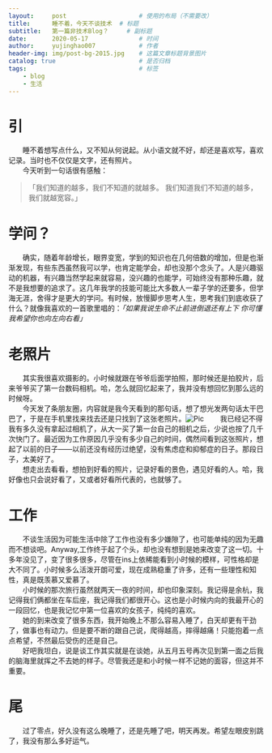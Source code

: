 ```yaml
---
layout:     post   				    # 使用的布局（不需要改）
title:      睡不着，今天不谈技术	# 标题 
subtitle:   第一篇非技术Blog？		# 副标题
date:       2020-05-17 				# 时间
author:     yujinghao007 			# 作者
header-img: img/post-bg-2015.jpg 	# 这篇文章标题背景图片
catalog: true 						# 是否归档
tags:								# 标签
    - blog
    - 生活
---
```


# 引
&emsp;&emsp;睡不着想写点什么，又不知从何说起。从小语文就不好，却还是喜欢写，喜欢记录。当时也不仅仅是文字，还有照片。  
&emsp;&emsp;今天听到一句话很有感触：
> 「我们知道的越多，我们不知道的就越多。
我们知道我们不知道的越多，我们就越宽容。」  

# 学问？ #
&emsp;&emsp;确实，随着年龄增长，眼界变宽，学到的知识也在几何倍数的增加，但是也渐渐发现，有些东西虽然我可以学，也肯定能学会，却也没那个念头了。人是兴趣驱动的机器，有兴趣当然学起来就容易，没兴趣的也能学，可始终没有那种乐趣，就不是我想要的追求了。这几年我学的技能可能比大多数人一辈子学的还要多，但学海无涯，舍得才是更大的学问。有时候，放慢脚步思考人生，思考我们到底收获了什么？就像我喜欢的一首歌里唱的：*「如果我说生命不止前进倒退还有上下 你可懂我希望你也向左向右看」*  
# 老照片 #
&emsp;&emsp;其实我很喜欢摄影的。小时候就跟在爷爷后面学拍照，那时候还是拍胶片，后来爷爷买了第一台数码相机。哈，怎么就回忆起来了，我并没有想回忆到那么远的时候呀。  
&emsp;&emsp;今天发了条朋友圈，内容就是我今天看到的那句话，想了想光发两句话太干巴巴了，于是在手机里找来找去还是只找到了这张老照片。![Pic](https://raw.githubusercontent.com/WilliamStark9527/PicGo/master/img/微信图片_20200518124011.jpg)
&emsp;&emsp;我已经记不得我有多久没有拿起过相机了，从大一买了第一台自己的相机之后，少说也按了几千次快门了。最近因为工作原因几乎没有多少自己的时间，偶然间看到这张照片，想起了以前的日子——以前还没有经历过绝望，没有焦虑症和抑郁症的日子。那段日子，太美好了。  
&emsp;&emsp;想走出去看看，想拍到好看的照片，记录好看的景色，遇见好看的人。哈，我好像也只会说好看了，又或者好看所代表的，也就够了。  
# 工作
&emsp;&emsp;不谈生活因为可能生活中除了工作也没有多少嫌隙了，也可能单纯的因为无趣而不想谈吧。Anyway,工作终于起了个头，却也没有想到是她来改变了这一切。十多年没见了，变了很多很多，尽管在ins上依稀能看到小时候的模样，可性格却是大不同了。小时候多么活泼开朗可爱，现在成熟稳重了许多，还有一些理性和知性，真是既羡慕又爱慕了。  
&emsp;&emsp;小时候的那次旅行虽然就两天一夜的时间，却也印象深刻。我记得是余杭，我记得我们俩都坐在车后座，我记得我们都很开心。这也是小时候内向的我最开心的一段回忆，也是我记忆中第一位喜欢的女孩子，纯纯的喜欢。  
&emsp;&emsp;她的到来改变了很多东西，我开始晚上不那么容易入睡了，白天却更有干劲了，做事也有动力。但是要不断的跟自己说，爬得越高，摔得越痛！只能抱着一点点希望，不然最后受伤的还是自己。  
&emsp;&emsp;好吧我坦白，说是谈工作其实就是在谈她，从五月五号再次见到第一面之后我的脑海里就挥之不去她的样子。尽管我还是和小时候一样不记她的面容，但这并不重要。
# 尾
&emsp;&emsp;过了零点，好久没有这么晚睡了，还是先睡了吧，明天再发。希望左眼皮别跳了，我没有那么多好运气。
